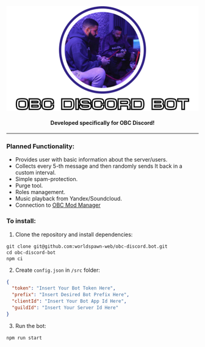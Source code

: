 <div align="center">
    <img src="public/logo.png"></img>
    <h4>Developed specifically for OBC Discord!</h4>
    <hr>
</div>

### Planned Functionality:

- Provides user with basic information about the server/users.
- Collects every 5-th message and then randomly sends It back in a custom interval.
- Simple spam-protection.
- Purge tool.
- Roles management.
- Music playback from Yandex/Soundcloud.
- Connection to [OBC Mod Manager](https://github.com/worldspawn-web/obc-ets2-storage)

### To install:

1. Clone the repository and install dependencies:

```
git clone git@github.com:worldspawn-web/obc-discord.bot.git
cd obc-discord-bot
npm ci
```

2. Create `config.json` in `/src` folder:

```json
{
  "token": "Insert Your Bot Token Here",
  "prefix": "Insert Desired Bot Prefix Here",
  "clientId": "Insert Your Bot App Id Here",
  "guildId": "Insert Your Server Id Here"
}
```

3. Run the bot:

```
npm run start
```
